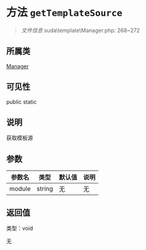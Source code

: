 # 方法 `getTemplateSource`

> *文件信息* suda\template\Manager.php: 268~272

## 所属类 

[Manager](../Manager.md)

## 可见性

 public static

## 说明

获取模板源


## 参数


| 参数名 | 类型 | 默认值 | 说明 |
|--------|-----|-------|-------|
| module |  string | 无 | 无 |



## 返回值

类型：void

无

